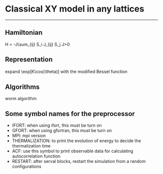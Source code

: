 # Classical XY model in any lattices #
---

## Hamiltonian ##
H = -J\sum_{ij} S_i J_{ij} S_j
J>0

## Representation ##
expand \exp[K\cos(\theta)] with the modiﬁed Bessel function

## Algorithms ##
worm algorithm


## Some symbol names for the preprocessor
- IFORT: when using ifort, this must be turn on
- GFORT: when using gfortran, this must be turn on
- MPI: mpi version
- THERMALIZATION: to print the evolution of energy to decide the thermalization time
- ACF: use this symbol to print observable data for calculating autocorrelation function
- RESTART: after serval blocks, restart the simulation from a random configurations
